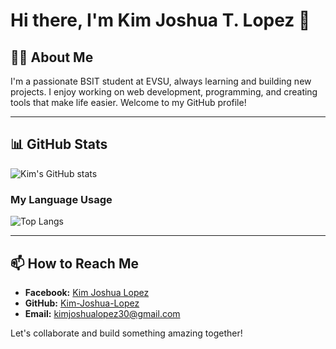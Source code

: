 # Hi there, I'm Kim Joshua T. Lopez 👋

## 👨‍💻 About Me
I'm a passionate BSIT student at EVSU, always learning and building new projects. I enjoy working on web development, programming, and creating tools that make life easier. Welcome to my GitHub profile!

---

## 📊 GitHub Stats

![Kim's GitHub stats](https://github-readme-stats.vercel.app/api?username=KJTL290&show_icons=true&theme=radical)

### My Language Usage
![Top Langs](https://github-readme-stats.vercel.app/api/top-langs/?username=KJTL290&layout=compact&theme=radical)



---

## 📫 How to Reach Me
- **Facebook:** [Kim Joshua Lopez](https://www.facebook.com/[kimjoshualopez]([https://www.facebook.com/profile.php?id=100091678778132](https://www.facebook.com/profile.php?id=100091678778132)))
- **GitHub:** [Kim-Joshua-Lopez](https://github.com/KJTL290)
- **Email:** kimjoshualopez30@gmail.com

Let's collaborate and build something amazing together!
